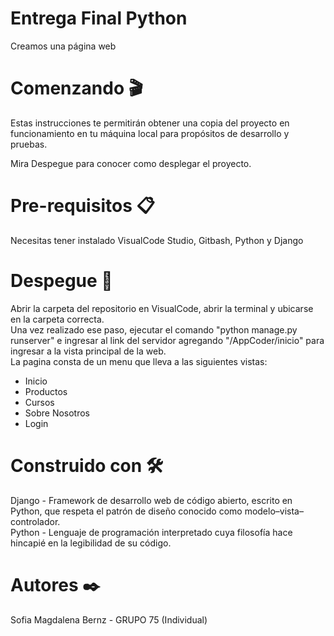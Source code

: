 # Entrega Final Python

Creamos una página web <br>

# Comenzando 🎬 <br>
Estas instrucciones te permitirán obtener una copia del proyecto en funcionamiento en tu máquina local para propósitos de desarrollo y pruebas.

Mira Despegue para conocer como desplegar el proyecto.

# Pre-requisitos 📋 <br>
Necesitas tener instalado VisualCode Studio, Gitbash, Python y Django

# Despegue 🚀 <br>
Abrir la carpeta del repositorio en VisualCode, abrir la terminal y ubicarse en la carpeta correcta. <br>
Una vez realizado ese paso, ejecutar el comando "python manage.py runserver" e ingresar al link del servidor agregando "/AppCoder/inicio" para ingresar a la vista principal de la web.
<br>
La pagina consta de un menu que lleva a las siguientes vistas:
  - Inicio
  - Productos
  - Cursos
  - Sobre Nosotros
  - Login

# Construido con 🛠️ <br>
Django - Framework de desarrollo web de código abierto, escrito en Python, que respeta el patrón de diseño conocido como modelo–vista–controlador. <br>
Python - Lenguaje de programación interpretado cuya filosofía hace hincapié en la legibilidad de su código.

# Autores ✒️ <br>
Sofia Magdalena Bernz - GRUPO 75 (Individual)
